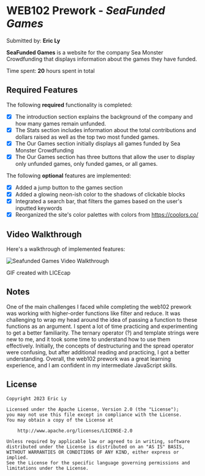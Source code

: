 # WEB102 Prework - *SeaFunded Games*

Submitted by: **Eric Ly**

**SeaFunded Games** is a website for the company Sea Monster Crowdfunding that displays information about the games they have funded.

Time spent: **20** hours spent in total

## Required Features

The following **required** functionality is completed:

* [x] The introduction section explains the background of the company and how many games remain unfunded.
* [x] The Stats section includes information about the total contributions and dollars raised as well as the top two most funded games.
* [x] The Our Games section initially displays all games funded by Sea Monster Crowdfunding
* [x] The Our Games section has three buttons that allow the user to display only unfunded games, only funded games, or all games.

The following **optional** features are implemented:

* [x] Added a jump button to the games section
* [x] Added a glowing neon-ish color to the shadows of clickable blocks
* [x] Integrated a search bar, that filters the games based on the user's inputted keywords
* [x] Reorganized the site's color palettes with colors from https://coolors.co/

## Video Walkthrough

Here's a walkthrough of implemented features:

<img src='(https://imgur.com/dZyZdxs)' title='Seafunded Games Video Walkthrough' width='' alt='Seafunded Games Video Walkthrough' />

GIF created with LICEcap

## Notes

One of the main challenges I faced while completing the web102 prework was working with higher-order functions like filter and reduce. It was challenging to wrap my head around the idea of passing a function to these functions as an argument. I spent a lot of time practicing and experimenting to get a better familiarity. The ternary operator (?) and template strings were new to me, and it took some time to understand how to use them effectively. Initially, the concepts of destructuring and the spread operator were confusing, but after additional reading and practicing, I got a better understanding. Overall, the web102 prework was a great learning experience, and I am confident in my intermediate JavaScript skills.

## License

    Copyright 2023 Eric Ly

    Licensed under the Apache License, Version 2.0 (the "License");
    you may not use this file except in compliance with the License.
    You may obtain a copy of the License at

        http://www.apache.org/licenses/LICENSE-2.0

    Unless required by applicable law or agreed to in writing, software
    distributed under the License is distributed on an "AS IS" BASIS,
    WITHOUT WARRANTIES OR CONDITIONS OF ANY KIND, either express or implied.
    See the License for the specific language governing permissions and
    limitations under the License.
